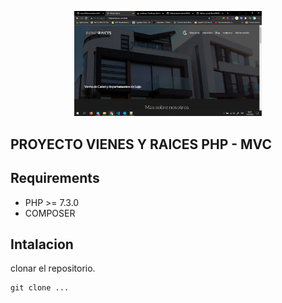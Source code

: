<p align="center">
<img width="300" src="https://raw.githubusercontent.com/tucno21/bienesraices_MVC_php/main/foto.png" alt="foto">
</a>

## PROYECTO VIENES Y RAICES PHP - MVC

## Requirements

- PHP >= 7.3.0
- COMPOSER

## Intalacion

clonar el repositorio.

```
git clone ...
```
